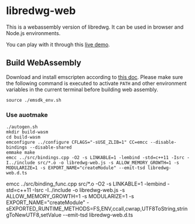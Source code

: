 # libredwg-web

This is a webassembly version of libredwg. It can be used in browser and Node.js environments. 

You can play with it through this [live demo](https://mlight-lee.github.io/libredwg-web/).

## Build WebAssembly

Download and install emscripten according to [this doc](https://emscripten.org/docs/getting_started/downloads.html). Please make sure the following command is executed to activate `PATH` and other environment variables in the current terminal before building web assembly.

```
source ./emsdk_env.sh
```

### Use auotmake

```
./autogen.sh
mkdir build-wasm
cd build-wasm
emconfigure ../configure CFLAGS="-sUSE_ZLIB=1" CC=emcc --disable-bindings --disable-shared
emmake make
emcc ../src/bindings.cpp -O2 -s LINKABLE=1 -lembind -std=c++11 -Isrc -I../include src/*.o -o libredwg-web.js -s ALLOW_MEMORY_GROWTH=1 -s MODULARIZE=1 -s EXPORT_NAME="createModule" --emit-tsd libredwg-web.d.ts
```

emcc ../src/binding_func.cpp src/*.o -O2 -s LINKABLE=1 -lembind -std=c++11 -Isrc -I../include -o libredwg-web.js -s ALLOW_MEMORY_GROWTH=1 -s MODULARIZE=1 -s EXPORT_NAME="createModule" -sEXPORTED_RUNTIME_METHODS=FS,ENV,ccall,cwrap,UTF8ToString,stringToNewUTF8,setValue --emit-tsd libredwg-web.d.ts
